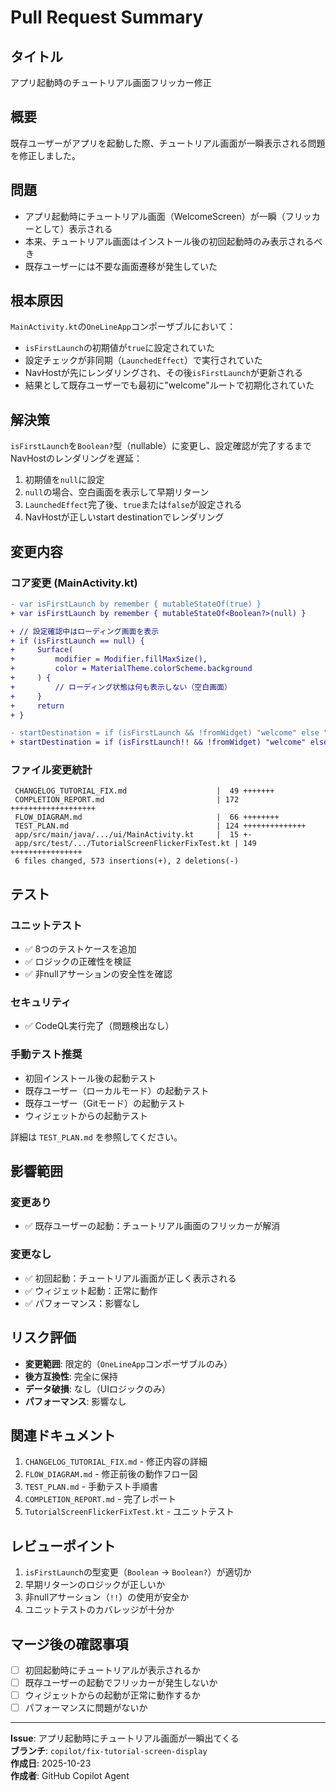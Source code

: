 # Pull Request Summary

## タイトル
アプリ起動時のチュートリアル画面フリッカー修正

## 概要
既存ユーザーがアプリを起動した際、チュートリアル画面が一瞬表示される問題を修正しました。

## 問題
- アプリ起動時にチュートリアル画面（WelcomeScreen）が一瞬（フリッカーとして）表示される
- 本来、チュートリアル画面はインストール後の初回起動時のみ表示されるべき
- 既存ユーザーには不要な画面遷移が発生していた

## 根本原因
`MainActivity.kt`の`OneLineApp`コンポーザブルにおいて：
- `isFirstLaunch`の初期値が`true`に設定されていた
- 設定チェックが非同期（`LaunchedEffect`）で実行されていた
- NavHostが先にレンダリングされ、その後`isFirstLaunch`が更新される
- 結果として既存ユーザーでも最初に"welcome"ルートで初期化されていた

## 解決策
`isFirstLaunch`を`Boolean?`型（nullable）に変更し、設定確認が完了するまでNavHostのレンダリングを遅延：

1. 初期値を`null`に設定
2. `null`の場合、空白画面を表示して早期リターン
3. `LaunchedEffect`完了後、`true`または`false`が設定される
4. NavHostが正しいstart destinationでレンダリング

## 変更内容

### コア変更 (MainActivity.kt)
```diff
- var isFirstLaunch by remember { mutableStateOf(true) }
+ var isFirstLaunch by remember { mutableStateOf<Boolean?>(null) }

+ // 設定確認中はローディング画面を表示
+ if (isFirstLaunch == null) {
+     Surface(
+         modifier = Modifier.fillMaxSize(),
+         color = MaterialTheme.colorScheme.background
+     ) {
+         // ローディング状態は何も表示しない（空白画面）
+     }
+     return
+ }

- startDestination = if (isFirstLaunch && !fromWidget) "welcome" else "diary_list",
+ startDestination = if (isFirstLaunch!! && !fromWidget) "welcome" else "diary_list",
```

### ファイル変更統計
```
 CHANGELOG_TUTORIAL_FIX.md                    |  49 +++++++
 COMPLETION_REPORT.md                         | 172 +++++++++++++++++++
 FLOW_DIAGRAM.md                              |  66 ++++++++
 TEST_PLAN.md                                 | 124 ++++++++++++++
 app/src/main/java/.../ui/MainActivity.kt     |  15 +-
 app/src/test/.../TutorialScreenFlickerFixTest.kt | 149 ++++++++++++++++
 6 files changed, 573 insertions(+), 2 deletions(-)
```

## テスト

### ユニットテスト
- ✅ 8つのテストケースを追加
- ✅ ロジックの正確性を検証
- ✅ 非nullアサーションの安全性を確認

### セキュリティ
- ✅ CodeQL実行完了（問題検出なし）

### 手動テスト推奨
- 初回インストール後の起動テスト
- 既存ユーザー（ローカルモード）の起動テスト
- 既存ユーザー（Gitモード）の起動テスト
- ウィジェットからの起動テスト

詳細は `TEST_PLAN.md` を参照してください。

## 影響範囲

### 変更あり
- ✅ 既存ユーザーの起動：チュートリアル画面のフリッカーが解消

### 変更なし
- ✅ 初回起動：チュートリアル画面が正しく表示される
- ✅ ウィジェット起動：正常に動作
- ✅ パフォーマンス：影響なし

## リスク評価
- **変更範囲**: 限定的（`OneLineApp`コンポーザブルのみ）
- **後方互換性**: 完全に保持
- **データ破損**: なし（UIロジックのみ）
- **パフォーマンス**: 影響なし

## 関連ドキュメント
1. `CHANGELOG_TUTORIAL_FIX.md` - 修正内容の詳細
2. `FLOW_DIAGRAM.md` - 修正前後の動作フロー図
3. `TEST_PLAN.md` - 手動テスト手順書
4. `COMPLETION_REPORT.md` - 完了レポート
5. `TutorialScreenFlickerFixTest.kt` - ユニットテスト

## レビューポイント
1. `isFirstLaunch`の型変更（`Boolean` → `Boolean?`）が適切か
2. 早期リターンのロジックが正しいか
3. 非nullアサーション（`!!`）の使用が安全か
4. ユニットテストのカバレッジが十分か

## マージ後の確認事項
- [ ] 初回起動時にチュートリアルが表示されるか
- [ ] 既存ユーザーの起動でフリッカーが発生しないか
- [ ] ウィジェットからの起動が正常に動作するか
- [ ] パフォーマンスに問題がないか

---

**Issue**: アプリ起動時にチュートリアル画面が一瞬出てくる  
**ブランチ**: `copilot/fix-tutorial-screen-display`  
**作成日**: 2025-10-23  
**作成者**: GitHub Copilot Agent
